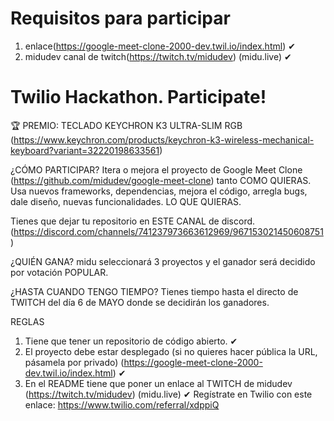 # Requisitos para participar

1. enlace(https://google-meet-clone-2000-dev.twil.io/index.html) ✔
2. midudev canal de twitch(https://twitch.tv/midudev) (midu.live) ✔

# Twilio Hackathon. Participate!

🏆 PREMIO: TECLADO KEYCHRON K3 ULTRA-SLIM RGB (https://www.keychron.com/products/keychron-k3-wireless-mechanical-keyboard?variant=32220198633561)

¿CÓMO PARTICIPAR?
Itera o mejora el proyecto de Google Meet Clone (https://github.com/midudev/google-meet-clone) tanto COMO QUIERAS.
Usa nuevos frameworks, dependencias, mejora el código, arregla bugs, dale diseño, nuevas funcionalidades. LO QUE QUIERAS.

Tienes que dejar tu repositorio en ESTE CANAL de discord.(https://discord.com/channels/741237973663612969/967153021450608751)

¿QUIÉN GANA?
midu seleccionará 3 proyectos y el ganador será decidido por votación POPULAR.

¿HASTA CUANDO TENGO TIEMPO?
Tienes tiempo hasta el directo de TWITCH del día 6 de MAYO donde se decidirán los ganadores.

REGLAS
1. Tiene que tener un repositorio de código abierto. ✔
2. El proyecto debe estar desplegado (si no quieres hacer pública la URL, pásamela por privado) 
    (https://google-meet-clone-2000-dev.twil.io/index.html) ✔
3. En el README tiene que poner un enlace al TWITCH de midudev (https://twitch.tv/midudev)
    (midu.live) ✔
Regístrate en Twilio con este enlace: https://www.twilio.com/referral/xdppiQ 
